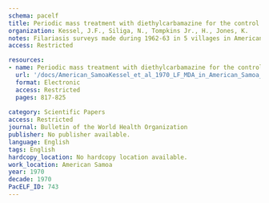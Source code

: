 ```yaml
---
schema: pacelf
title: Periodic mass treatment with diethylcarbamazine for the control of filariasis in American Samoa
organization: Kessel, J.F., Siliga, N., Tompkins Jr., H., Jones, K.
notes: Filariasis surveys made during 1962-63 in 5 villages in American Samoa among persons over 5 years of age gave an elephantiasis rate of 3.4%, a microfilarial rate of 26% and a median microfilarial rate (MfD(50)) of 29. These rates were somewhat higher than those found in surveys made in the same villages among villagers of the same ages some 20 years previously. A mass treatment programme with diethylcarbamazine was then decided on.Preliminary treatment with a single total regimen of 72 mg of the drug per kg of body weight, given in 12 doses of 6 mg/kg, was administered in several villages over a period of 6 months. Among villagers of all ages at the end of 3 years, the microfilarial rate was 7.3% and the MfD(50) value was 2. These results appeared to be inadequate for a successful control programme and a periodic mass treatment project of 2 or more regimens of 72 mg/kg to be administered every 2 years was instituted on the Island of Tutuila, to be continued until considered no longer necessary.Surveys made 2 years after the second mass treatment in the villages of Amouli, Amanave, Onenoa, Tula, Alao, Utumea and Alofau, in which 1407 persons were examined, showed that 3 villages were negative for microfilariae, that the average microfilarial rate in all 7 villages was 0.4% and that the MfD(50) was 1. These villages were also negative in intensive mosquito surveys for infective-stage larvae of Wuchereria bancrofti. It is suggested that interruption of transmission has been observed in the 3 villages negative for both microfilariae and infective-stage larvae and that, if favourable surveys continue, eradication programmes should be established.
access: Restricted

resources:
- name: Periodic mass treatment with diethylcarbamazine for the control of filariasis in American Samoa
  url: '/docs/American_SamoaKessel_et_al_1970_LF_MDA_in_American_Samoa_bullwho00210-0048.txt'
  format: Electronic
  access: Restricted
  pages: 817-825
 
category: Scientific Papers
access: Restricted
journal: Bulletin of the World Health Organization
publisher: No publisher available. 
language: English 
tags: English 
hardcopy_location: No hardcopy location available.
work_location: American Samoa
year: 1970
decade: 1970
PacELF_ID: 743
---
```

